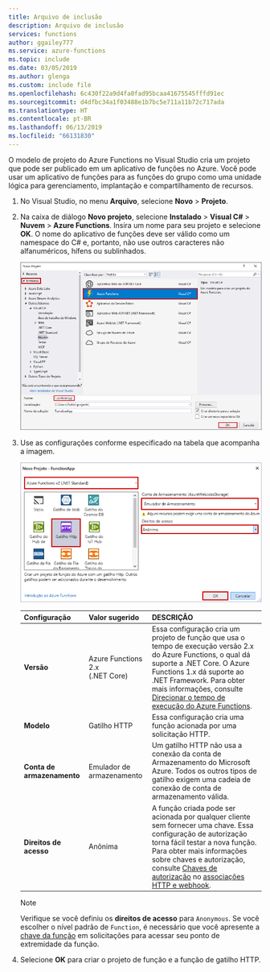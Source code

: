 ```yaml
---
title: Arquivo de inclusão
description: Arquivo de inclusão
services: functions
author: ggailey777
ms.service: azure-functions
ms.topic: include
ms.date: 03/05/2019
ms.author: glenga
ms.custom: include file
ms.openlocfilehash: 6c430f22a9d4fa0fad95bcaa41675545fffd91ec
ms.sourcegitcommit: d4dfbc34a1f03488e1b7bc5e711a11b72c717ada
ms.translationtype: HT
ms.contentlocale: pt-BR
ms.lasthandoff: 06/13/2019
ms.locfileid: "66131830"
---
```

O modelo de projeto do Azure Functions no Visual Studio cria um projeto que pode ser publicado em um aplicativo de funções no Azure. Você pode usar um aplicativo de funções para as funções do grupo como uma unidade lógica para gerenciamento, implantação e compartilhamento de recursos.

1. No Visual Studio, no menu **Arquivo**, selecione **Novo** > **Projeto**.

2. Na caixa de diálogo **Novo projeto**, selecione **Instalado** > **Visual C#**   > **Nuvem** > **Azure Functions**. Insira um nome para seu projeto e selecione **OK**. O nome do aplicativo de funções deve ser válido como um namespace do C# e, portanto, não use outros caracteres não alfanuméricos, hífens ou sublinhados.

    ![Caixa de diálogo Novo Projeto para criar uma função no Visual Studio](./media/functions-vstools-create/functions-vs-new-project.png)

3. Use as configurações conforme especificado na tabela que acompanha a imagem.

    ![Nova Caixa de diálogo no Visual Studio](./media/functions-vstools-create/functions-vs-new-function.png) 

    | Configuração      | Valor sugerido  | DESCRIÇÃO                      |
    | ------------ |  ------- |----------------------------------------- |
    | **Versão** | Azure Functions 2.x <br />(.NET Core) | Essa configuração cria um projeto de função que usa o tempo de execução versão 2.x do Azure Functions, o qual dá suporte a .NET Core. O Azure Functions 1.x dá suporte ao .NET Framework. Para obter mais informações, consulte [Direcionar o tempo de execução do Azure Functions](../articles/azure-functions/functions-versions.md).   |
    | **Modelo** | Gatilho HTTP | Essa configuração cria uma função acionada por uma solicitação HTTP. |
    | **Conta de armazenamento**  | Emulador de armazenamento | Um gatilho HTTP não usa a conexão da conta de Armazenamento do Microsoft Azure. Todos os outros tipos de gatilho exigem uma cadeia de conexão de conta de armazenamento válida. |
    | **Direitos de acesso** | Anônima | A função criada pode ser acionada por qualquer cliente sem fornecer uma chave. Essa configuração de autorização torna fácil testar a nova função. Para obter mais informações sobre chaves e autorização, consulte [Chaves de autorização](../articles/azure-functions/functions-bindings-http-webhook.md#authorization-keys) no [associações HTTP e webhook](../articles/azure-functions/functions-bindings-http-webhook.md). |
    
    > [!NOTE]
    > Verifique se você definiu os **direitos de acesso** para `Anonymous`. Se você escolher o nível padrão de `Function`, é necessário que você apresente a [chave da função](../articles/azure-functions/functions-bindings-http-webhook.md#authorization-keys) em solicitações para acessar seu ponto de extremidade da função.
    
4. Selecione **OK** para criar o projeto de função e a função de gatilho HTTP.
